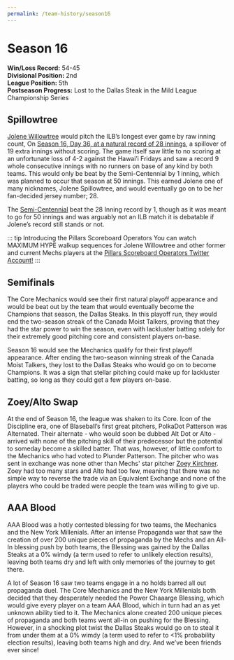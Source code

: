 ```yaml
---
permalink: /team-history/season16
---
```


# Season 16
**Win/Loss Record:** 54-45  
**Divisional Position:** 2nd  
**League Position:** 5th  
**Postseason Progress:** Lost to the Dallas Steak in the Mild League Championship Series 

## Spillowtree

[Jolene Willowtree](/players/jolene-willowtree) would pitch the ILB’s longest ever game by raw inning count, On [Season 
16, Day 36, at a natural record of 28 innings](https://reblase.sibr.dev/game/ae567408-7cb0-4523-aa86-9a12c1fa063c), a 
spillover of 19 extra innings without scoring. The game itself saw 
little to no scoring at an unfortunate loss of 4-2 against the Hawai’i Fridays and saw a record 9 whole consecutive 
innings with no runners on base of any kind by both teams. This would only be beat by the Semi-Centennial by 1 inning, 
which was planned to occur that season at 50 innings. This earned Jolene one of many nicknames, Jolene Spillowtree, 
and would eventually go on to be her fan-decided jersey number; 28.

The [Semi-Centennial](https://reblase.sibr.dev/semicentennial/d162b23a-9832-4e78-8d78-5d131393fd61) beat the 28 Inning 
record by 1, though as it was meant to go for 50 innings and was arguably not an ILB match it is debatable if Jolene’s 
record still stands or not.

::: tip Introducing the Pillars Scoreboard Operators
You can watch MAXIMUM HYPE walkup sequences for Jolene Willowtree and other former and current Mechs players at the 
[Pillars Scoreboard Operators Twitter Account!](https://twitter.com/OpsPillars/status/1403972561478635532)
:::

## Semifinals

The Core Mechanics would see their first natural playoff appearance and would be beat out by the team that would 
eventually become the Champions that season, the Dallas Steaks. In this playoff run, they would end the two-season 
streak of the Canada Moist Talkers, proving that they had the star power to win the season, even with lackluster batting
solely for their extremely good pitching core and consistent players on-base.

Season 16 would see the Mechanics qualify for their first playoff appearance. After ending the two-season winning streak
of the Canada Moist Talkers, they lost to the Dallas Steaks who would go on to become Champions. It was a sign that 
stellar pitching could make up for lackluster batting, so long as they could get a few players on-base.

## Zoey/Alto Swap 

At the end of Season 16, the league was shaken to its Core. Icon of the Discipline era, one of Blaseball’s first great 
pitchers, PolkaDot Patterson was Alternated. Their alternate - who would soon be dubbed Alt Dot or Alto - arrived with 
none of the pitching skill of their predecessor but the potential to someday become a skilled batter. That was, however,
of little comfort to the Mechanics who had voted to Plunder Patterson. The pitcher who was sent in exchange was none 
other than Mechs' star pitcher [Zoey Kirchner](/players/zoey-kirchner). Zoey had too many stars and Alto had too few, 
meaning that there was no simple way to reverse the trade via an Equivalent Exchange and none of the players who could 
be traded were people the team was willing to give up.

## AAA Blood

AAA Blood was a hotly contested blessing for two teams, the Mechanics and the New York Millenials. After an intense 
Propaganda war that saw the creation of over 200 unique pieces of propaganda by the Mechs and an All-In blessing push by
both teams, the Blessing was gained by the Dallas Steaks at a 0% wimdy (a term used to refer to unlikely election 
results), leaving both teams dry and left with only memories of the journey to get there.

A lot of Season 16 saw two teams engage in a no holds barred all out propaganda duel. The Core Mechanics and the New 
York Millenials both decided that they desperately needed the Power Chaaarge Blessing, which would give every player on 
a team AAA Blood, which in turn had an as yet unknown ability tied to it. The Mechanics alone created 200 unique pieces 
of propaganda and both teams went all-in on pushing for the Blessing. However, in a shocking plot twist the Dallas 
Steaks would go on to steal it from under them at a 0% wimdy (a term used to refer to <1% probability election results), 
leaving both teams high and dry. And we’ve been friends ever since!



